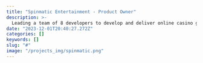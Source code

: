 ```yaml
---
title: "Spinmatic Entertainment - Product Owner"
description: >-
  Leading a team of 8 developers to develop and deliver online casino games (slots, scratch cards, plinko). Managing OKRs, enhancing player experience by aligning with clients and stakeholders, and ensuring market-adapted feature implementations.
date: "2023-12-01T20:40:27.272Z"
categories: []
keywords: []
slug: "#"
image: "/projects_img/spinmatic.png"
---
```

